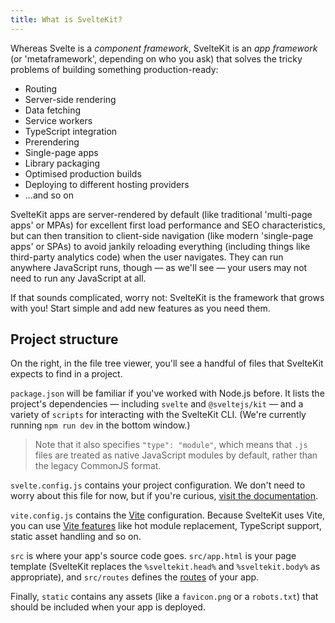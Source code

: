 ```yaml
---
title: What is SvelteKit?
---
```


Whereas Svelte is a _component framework_, SvelteKit is an _app framework_ (or 'metaframework', depending on who you ask) that solves the tricky problems of building something production-ready:

- Routing
- Server-side rendering
- Data fetching
- Service workers
- TypeScript integration
- Prerendering
- Single-page apps
- Library packaging
- Optimised production builds
- Deploying to different hosting providers
- ...and so on

SvelteKit apps are server-rendered by default (like traditional 'multi-page apps' or MPAs) for excellent first load performance and SEO characteristics, but can then transition to client-side navigation (like modern 'single-page apps' or SPAs) to avoid jankily reloading everything (including things like third-party analytics code) when the user navigates. They can run anywhere JavaScript runs, though — as we'll see — your users may not need to run any JavaScript at all.

If that sounds complicated, worry not: SvelteKit is the framework that grows with you! Start simple and add new features as you need them.

## Project structure

On the right, in the file tree viewer, you'll see a handful of files that SvelteKit expects to find in a project.

`package.json` will be familiar if you've worked with Node.js before. It lists the project's dependencies — including `svelte` and `@sveltejs/kit` — and a variety of `scripts` for interacting with the SvelteKit CLI. (We're currently running `npm run dev` in the bottom window.)

> Note that it also specifies `"type": "module"`, which means that `.js` files are treated as native JavaScript modules by default, rather than the legacy CommonJS format.

`svelte.config.js` contains your project configuration. We don't need to worry about this file for now, but if you're curious, [visit the documentation](https://kit.svelte.dev/docs/configuration).

`vite.config.js` contains the [Vite](https://vitejs.dev/) configuration. Because SvelteKit uses Vite, you can use [Vite features](https://vitejs.dev/guide/features.html) like hot module replacement, TypeScript support, static asset handling and so on.

`src` is where your app's source code goes. `src/app.html` is your page template (SvelteKit replaces the `%sveltekit.head%` and `%sveltekit.body%` as appropriate), and `src/routes` defines the [routes](/tutorial/pages) of your app.

Finally, `static` contains any assets (like a `favicon.png` or a `robots.txt`) that should be included when your app is deployed.